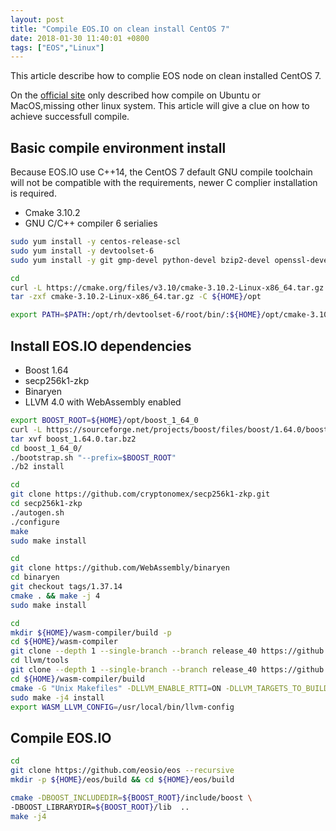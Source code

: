 ```yaml
---
layout: post
title: "Compile EOS.IO on clean install CentOS 7"
date: 2018-01-30 11:40:01 +0800
tags: ["EOS","Linux"]
---
```


This article describe how to complie EOS node on clean installed CentOS 7.

On the [official site](https://github.com/EOSIO/eos/wiki/Local-Environment#22-manual-build-script) only described how compile on Ubuntu or MacOS,missing other linux system. This article will give a clue on how to achieve successfull compile.

## Basic compile environment install

Because EOS.IO use C++14, the CentOS 7 default GNU compile toolchain will not be compatible with the requirements, newer C complier installation is required.

- Cmake 3.10.2
- GNU C/C++ compiler 6 serialies

```bash
sudo yum install -y centos-release-scl
sudo yum install -y devtoolset-6
sudo yum install -y git gmp-devel python-devel bzip2-devel openssl-devel libicu-devel autoconf automake libtool doxygen ocaml bzip2 wget

cd
curl -L https://cmake.org/files/v3.10/cmake-3.10.2-Linux-x86_64.tar.gz -o cmake-3.10.2-Linux-x86_64.tar.gz
tar -zxf cmake-3.10.2-Linux-x86_64.tar.gz -C ${HOME}/opt

export PATH=$PATH:/opt/rh/devtoolset-6/root/bin/:${HOME}/opt/cmake-3.10.2-Linux-x86_64/bin/
```

## Install EOS.IO dependencies
- Boost 1.64
- secp256k1-zkp
- Binaryen
- LLVM 4.0 with WebAssembly enabled

```bash
export BOOST_ROOT=${HOME}/opt/boost_1_64_0
curl -L https://sourceforge.net/projects/boost/files/boost/1.64.0/boost_1_64_0.tar.bz2 > boost_1.64.0.tar.bz2
tar xvf boost_1.64.0.tar.bz2
cd boost_1_64_0/
./bootstrap.sh "--prefix=$BOOST_ROOT"
./b2 install

cd
git clone https://github.com/cryptonomex/secp256k1-zkp.git
cd secp256k1-zkp
./autogen.sh
./configure
make
sudo make install

cd
git clone https://github.com/WebAssembly/binaryen
cd binaryen
git checkout tags/1.37.14
cmake . && make -j 4
sudo make install

cd
mkdir ${HOME}/wasm-compiler/build -p
cd ${HOME}/wasm-compiler
git clone --depth 1 --single-branch --branch release_40 https://github.com/llvm-mirror/llvm.git
cd llvm/tools
git clone --depth 1 --single-branch --branch release_40 https://github.com/llvm-mirror/clang.git
cd ${HOME}/wasm-compiler/build
cmake -G "Unix Makefiles" -DLLVM_ENABLE_RTTI=ON -DLLVM_TARGETS_TO_BUILD= -DLLVM_EXPERIMENTAL_TARGETS_TO_BUILD=WebAssembly -DCMAKE_BUILD_TYPE=Release ../llvm
sudo make -j4 install
export WASM_LLVM_CONFIG=/usr/local/bin/llvm-config
```

## Compile EOS.IO

```bash
cd
git clone https://github.com/eosio/eos --recursive
mkdir -p ${HOME}/eos/build && cd ${HOME}/eos/build

cmake -DBOOST_INCLUDEDIR=${BOOST_ROOT}/include/boost \
-DBOOST_LIBRARYDIR=${BOOST_ROOT}/lib  ..
make -j4
```
